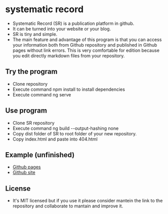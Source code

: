 # systematic record
* Systematic Record (SR) is a publication platform in github. 
* It can be turned into your website or your blog. 
* SR is tiny and simple.
* The main feature and advantage of this program is that you can access your information both from Github repository and published in Github pages without link errors. This is very comfortable for edition because you edit directly markdown files from your repository.
## Try the program
* Clone repository
* Execute command npm install to install dependencies
* Execute command ng serve
## Use program
* Clone SR repository
* Execute command ng build --output-hashing none
* Copy dist folder of SR to root folder of your new repository.
* Copy index.html and paste into 404.html
## Example (unfinished)
* [Github pages](https://rafaelaznar.github.io/)
* [Github site](https://github.com/rafaelaznar/rafaelaznar.github.io/blob/master/assets/home.md)
## License
* It's MIT licensed but if you use it please consider mantein the link to the repository and collaborate to mantain and improve it.
